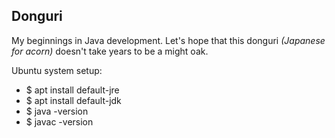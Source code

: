 ## Donguri 

My beginnings in Java development. Let's hope that this donguri *(Japanese for acorn)* doesn't take years to be a might oak.

Ubuntu system setup:

* $ apt install default-jre
* $ apt install default-jdk
* $ java -version
* $ javac -version

  
